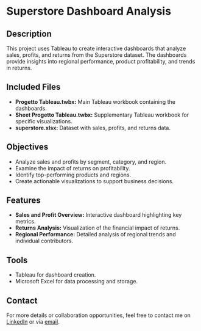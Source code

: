 # Superstore Dashboard Analysis

## Description
This project uses Tableau to create interactive dashboards that analyze sales, profits, and returns from the Superstore dataset. The dashboards provide insights into regional performance, product profitability, and trends in returns.

## Included Files
- **Progetto Tableau.twbx:** Main Tableau workbook containing the dashboards.  
- **Sheet Progetto Tableau.twbx:** Supplementary Tableau workbook for specific visualizations.  
- **superstore.xlsx:** Dataset with sales, profits, and returns data.

## Objectives
- Analyze sales and profits by segment, category, and region.  
- Examine the impact of returns on profitability.  
- Identify top-performing products and regions.  
- Create actionable visualizations to support business decisions.

## Features
- **Sales and Profit Overview:** Interactive dashboard highlighting key metrics.  
- **Returns Analysis:** Visualization of the financial impact of returns.  
- **Regional Performance:** Detailed analysis of regional trends and individual contributors.

## Tools
- Tableau for dashboard creation.  
- Microsoft Excel for data processing and storage.

## Contact
For more details or collaboration opportunities, feel free to contact me on [LinkedIn](https://www.linkedin.com/in/mariofilizzola/) or via [email](mailto:filizzolamario@gmail.com).
